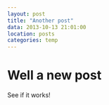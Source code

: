 ```yaml
---
layout: post
title: "Another post"
data: 2013-10-13 21:01:00
location: posts
categories: temp
---
```


# Well a new post
See if it works!
